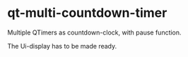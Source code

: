 # qt-multi-countdown-timer
Multiple QTimers as countdown-clock, with pause function.

The Ui-display has to be made ready.
